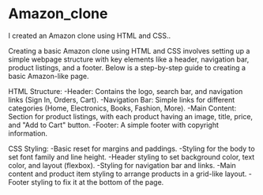 # Amazon_clone
I created an Amazon clone using HTML and CSS..

Creating a basic Amazon clone using HTML and CSS involves setting up a simple webpage structure with key elements like a header, navigation bar, product listings, and a footer. 
Below is a step-by-step guide to creating a basic Amazon-like page.

HTML Structure:
-Header: Contains the logo, search bar, and navigation links (Sign In, Orders, Cart).
-Navigation Bar: Simple links for different categories (Home, Electronics, Books, Fashion, More).
-Main Content: Section for product listings, with each product having an image, title, price, and "Add to Cart" button.
-Footer: A simple footer with copyright information.

CSS Styling:
-Basic reset for margins and paddings.
-Styling for the body to set font family and line height.
-Header styling to set background color, text color, and layout (flexbox).
-Styling for navigation bar and links.
-Main content and product item styling to arrange products in a grid-like layout.
-Footer styling to fix it at the bottom of the page.
